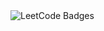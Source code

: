 <img src="https://leetcode-badge-showcase.vercel.app/api?username=Manjeet Kumar&animated=true" alt="LeetCode Badges" />
